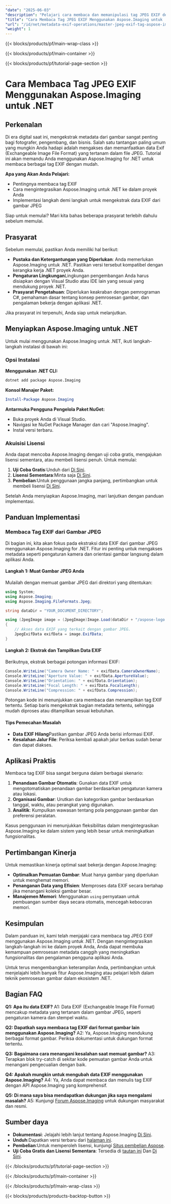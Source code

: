 ```yaml
---
"date": "2025-06-03"
"description": "Pelajari cara membaca dan memanipulasi tag JPEG EXIF dengan mudah menggunakan Aspose.Imaging untuk .NET. Panduan ini menyediakan petunjuk langkah demi langkah untuk pengembang."
"title": "Cara Membaca Tag JPEG EXIF Menggunakan Aspose.Imaging untuk .NET"
"url": "/id/net/metadata-exif-operations/master-jpeg-exif-tag-aspose-imaging-net/"
"weight": 1
---
```


{{< blocks/products/pf/main-wrap-class >}}

{{< blocks/products/pf/main-container >}}

{{< blocks/products/pf/tutorial-page-section >}}
# Cara Membaca Tag JPEG EXIF Menggunakan Aspose.Imaging untuk .NET

## Perkenalan

Di era digital saat ini, mengekstrak metadata dari gambar sangat penting bagi fotografer, pengembang, dan bisnis. Salah satu tantangan paling umum yang mungkin Anda hadapi adalah mengakses dan memanfaatkan data Exif (Exchangeable Image File Format) yang tertanam dalam file JPEG. Tutorial ini akan memandu Anda menggunakan Aspose.Imaging for .NET untuk membaca berbagai tag EXIF dengan mudah.

**Apa yang Akan Anda Pelajari:**
- Pentingnya membaca tag EXIF
- Cara mengintegrasikan Aspose.Imaging untuk .NET ke dalam proyek Anda
- Implementasi langkah demi langkah untuk mengekstrak data EXIF dari gambar JPEG

Siap untuk memulai? Mari kita bahas beberapa prasyarat terlebih dahulu sebelum memulai.

## Prasyarat

Sebelum memulai, pastikan Anda memiliki hal berikut:

- **Pustaka dan Ketergantungan yang Diperlukan**: Anda memerlukan Aspose.Imaging untuk .NET. Pastikan versi tersebut kompatibel dengan kerangka kerja .NET proyek Anda.
- **Pengaturan Lingkungan**Lingkungan pengembangan Anda harus disiapkan dengan Visual Studio atau IDE lain yang sesuai yang mendukung proyek .NET.
- **Prasyarat Pengetahuan**: Diperlukan keakraban dengan pemrograman C#, pemahaman dasar tentang konsep pemrosesan gambar, dan pengalaman bekerja dengan aplikasi .NET.

Jika prasyarat ini terpenuhi, Anda siap untuk melanjutkan.

## Menyiapkan Aspose.Imaging untuk .NET

Untuk mulai menggunakan Aspose.Imaging untuk .NET, ikuti langkah-langkah instalasi di bawah ini:

### Opsi Instalasi

**Menggunakan .NET CLI:**

```bash
dotnet add package Aspose.Imaging
```

**Konsol Manajer Paket:**

```powershell
Install-Package Aspose.Imaging
```

**Antarmuka Pengguna Pengelola Paket NuGet:**
- Buka proyek Anda di Visual Studio.
- Navigasi ke NuGet Package Manager dan cari "Aspose.Imaging".
- Instal versi terbaru.

### Akuisisi Lisensi

Anda dapat mencoba Aspose.Imaging dengan uji coba gratis, mengajukan lisensi sementara, atau membeli lisensi penuh. Untuk memulai:

1. **Uji Coba Gratis**:Unduh dari [Di Sini](https://releases.aspose.com/imaging/net/).
2. **Lisensi Sementara**:Minta saja [Di Sini](https://purchase.aspose.com/temporary-license/).
3. **Pembelian**:Untuk penggunaan jangka panjang, pertimbangkan untuk membeli lisensi [Di Sini](https://purchase.aspose.com/buy).

Setelah Anda menyiapkan Aspose.Imaging, mari lanjutkan dengan panduan implementasi.

## Panduan Implementasi

### Membaca Tag EXIF dari Gambar JPEG

Di bagian ini, kita akan fokus pada ekstraksi data EXIF dari gambar JPEG menggunakan Aspose.Imaging for .NET. Fitur ini penting untuk mengakses metadata seperti pengaturan kamera dan orientasi gambar langsung dalam aplikasi Anda.

#### Langkah 1: Muat Gambar JPEG Anda

Mulailah dengan memuat gambar JPEG dari direktori yang ditentukan:

```csharp
using System;
using Aspose.Imaging;
using Aspose.Imaging.FileFormats.Jpeg;

string dataDir = "YOUR_DOCUMENT_DIRECTORY"; 

using (JpegImage image = (JpegImage)Image.Load(dataDir + "/aspose-logo.jpg"))
{
    // Akses data EXIF yang terkait dengan gambar JPEG.
    JpegExifData exifData = image.ExifData;
}
```

#### Langkah 2: Ekstrak dan Tampilkan Data EXIF

Berikutnya, ekstrak berbagai potongan informasi EXIF:

```csharp
Console.WriteLine("Camera Owner Name: " + exifData.CameraOwnerName);
Console.WriteLine("Aperture Value: " + exifData.ApertureValue);
Console.WriteLine("Orientation: " + exifData.Orientation);
Console.WriteLine("Focal Length: " + exifData.FocalLength);
Console.WriteLine("Compression: " + exifData.Compression);
```

Potongan kode ini menunjukkan cara membaca dan menampilkan tag EXIF tertentu. Setiap baris mengekstrak bagian metadata tertentu, sehingga mudah diproses atau ditampilkan sesuai kebutuhan.

#### Tips Pemecahan Masalah

- **Data EXIF Hilang**Pastikan gambar JPEG Anda berisi informasi EXIF.
- **Kesalahan Jalur File**: Periksa kembali apakah jalur berkas sudah benar dan dapat diakses.

## Aplikasi Praktis

Membaca tag EXIF bisa sangat berguna dalam berbagai skenario:

1. **Penandaan Gambar Otomatis**: Gunakan data EXIF untuk mengotomatiskan penandaan gambar berdasarkan pengaturan kamera atau lokasi.
2. **Organisasi Gambar**: Urutkan dan kategorikan gambar berdasarkan tanggal, waktu, atau perangkat yang digunakan.
3. **Analitik**: Kumpulkan wawasan tentang pola penggunaan gambar dan preferensi peralatan.

Kasus penggunaan ini menunjukkan fleksibilitas dalam mengintegrasikan Aspose.Imaging ke dalam sistem yang lebih besar untuk meningkatkan fungsionalitas.

## Pertimbangan Kinerja

Untuk memastikan kinerja optimal saat bekerja dengan Aspose.Imaging:

- **Optimalkan Pemuatan Gambar**: Muat hanya gambar yang diperlukan untuk menghemat memori.
- **Penanganan Data yang Efisien**: Memproses data EXIF secara bertahap jika menangani koleksi gambar besar.
- **Manajemen Memori**: Menggunakan `using` pernyataan untuk pembuangan sumber daya secara otomatis, mencegah kebocoran memori.

## Kesimpulan

Dalam panduan ini, kami telah menjajaki cara membaca tag JPEG EXIF menggunakan Aspose.Imaging untuk .NET. Dengan mengintegrasikan langkah-langkah ini ke dalam proyek Anda, Anda dapat membuka kemampuan pemrosesan metadata canggih yang meningkatkan fungsionalitas dan pengalaman pengguna aplikasi Anda.

Untuk terus mengembangkan keterampilan Anda, pertimbangkan untuk menjelajahi lebih banyak fitur Aspose.Imaging atau pelajari lebih dalam teknik pemrosesan gambar dalam ekosistem .NET.

## Bagian FAQ

**Q1: Apa itu data EXIF?**
A1: Data EXIF (Exchangeable Image File Format) mencakup metadata yang tertanam dalam gambar JPEG, seperti pengaturan kamera dan stempel waktu.

**Q2: Dapatkah saya membaca tag EXIF dari format gambar lain menggunakan Aspose.Imaging?**
A2: Ya, Aspose.Imaging mendukung berbagai format gambar. Periksa dokumentasi untuk dukungan format tertentu.

**Q3: Bagaimana cara menangani kesalahan saat memuat gambar?**
A3: Terapkan blok try-catch di sekitar kode pemuatan gambar Anda untuk menangani pengecualian dengan baik.

**Q4: Apakah mungkin untuk mengubah data EXIF menggunakan Aspose.Imaging?**
A4: Ya, Anda dapat membaca dan menulis tag EXIF dengan API Aspose.Imaging yang komprehensif.

**Q5: Di mana saya bisa mendapatkan dukungan jika saya mengalami masalah?**
A5: Kunjungi [Forum Aspose.Imaging](https://forum.aspose.com/c/imaging/10) untuk dukungan masyarakat dan resmi.

## Sumber daya

- **Dokumentasi**: Jelajahi lebih lanjut tentang Aspose.Imaging [Di Sini](https://reference.aspose.com/imaging/net/).
- **Unduh**:Dapatkan versi terbaru dari [halaman ini](https://releases.aspose.com/imaging/net/).
- **Pembelian**:Untuk memperoleh lisensi, kunjungi [Situs pembelian Aspose](https://purchase.aspose.com/buy).
- **Uji Coba Gratis dan Lisensi Sementara**: Tersedia di [tautan ini](https://releases.aspose.com/imaging/net/) Dan [Di Sini](https://purchase.aspose.com/temporary-license/).

{{< /blocks/products/pf/tutorial-page-section >}}

{{< /blocks/products/pf/main-container >}}

{{< /blocks/products/pf/main-wrap-class >}}

{{< blocks/products/products-backtop-button >}}